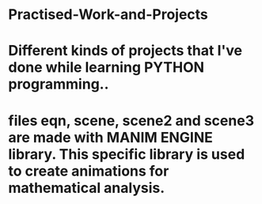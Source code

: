# Practised-Work-and-Projects
# Different kinds of projects that I've done while learning PYTHON programming..
# files eqn, scene, scene2 and scene3 are made with MANIM ENGINE library. This specific library is used to create animations for mathematical analysis. 
